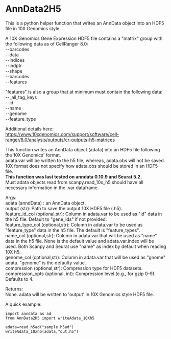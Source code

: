 # AnnData2H5
This is a python helper function that writes an AnnData object into an HDF5 file in 10X Genomics style.

A 10X Genomics Gene Expression HDF5 file contains a "matrix" group with the following data as of CellRanger 8.0:\
--barcodes\
--data\
--indices\
--indptr\
--shape\
--barcodes\
--features

"features" is also a group that at minimum must contain the following data:\
--_all_tag_keys\
--id\
--name\
--genome\
--feature_type

Additional details here: https://www.10xgenomics.com/support/software/cell-ranger/8.0/analysis/outputs/cr-outputs-h5-matrices

This function writes an AnnData object (adata) into an HDF5 file following the 10X Genomics' format.\
adata.var will be written to the h5 file, whereas, adata.obs will not be saved.\
10X format does not specify how adata.obs should be stored in an HDF5 file.\
**This function was last tested on anndata 0.10.9 and Seurat 5.2.**\
Must adata objects read from scanpy.read_10x_h5 should have all necessary information in the .var dataframe.

Args:\
        adata (anndData) : an AnnData object.\
        output (str): Path to save the output 10X HDF5 file (.h5).\
        feature_id_col (optional,str): Column in adata.var to be used as "id" data in the h5 file. Default to "gene_ids" if not provided.\
        feature_type_col (optional,str): Column in adata.var to be used as "feature_type" data in the h5 file. The default is "feature_types". \
        name_col (optional,str): Column in adata.var that will be used as "name" data in the h5 file. None is the default value and adata.var.index will be used. Both Scanpy and Seurat use "name" as index by default when reading 10X h5.\
        genome_col (optional,str): Column in adata.var that will be used as "gnome" adata. "genome" is the defaulty value.\
        compression (optional,str): Compression type for HDF5 datasets.\
        compression_opts (optional, int): Compression level (e.g., for gzip 0-9). Defaults to 4.

Returns:\
        None. adata will be written to 'output' in 10X Genomics style HDF5 file.
        
A quick example:

```
import anndata as ad
from AnnData2H5 import writeAdata_10Xh5

adata=read_h5ad("sample.h5ad")
writeAdata_10xh5(adata,"out.h5")
```
